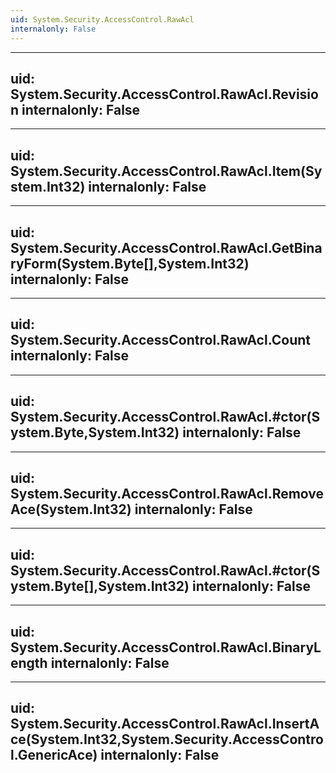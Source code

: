 ```yaml
---
uid: System.Security.AccessControl.RawAcl
internalonly: False
---
```


---
uid: System.Security.AccessControl.RawAcl.Revision
internalonly: False
---

---
uid: System.Security.AccessControl.RawAcl.Item(System.Int32)
internalonly: False
---

---
uid: System.Security.AccessControl.RawAcl.GetBinaryForm(System.Byte[],System.Int32)
internalonly: False
---

---
uid: System.Security.AccessControl.RawAcl.Count
internalonly: False
---

---
uid: System.Security.AccessControl.RawAcl.#ctor(System.Byte,System.Int32)
internalonly: False
---

---
uid: System.Security.AccessControl.RawAcl.RemoveAce(System.Int32)
internalonly: False
---

---
uid: System.Security.AccessControl.RawAcl.#ctor(System.Byte[],System.Int32)
internalonly: False
---

---
uid: System.Security.AccessControl.RawAcl.BinaryLength
internalonly: False
---

---
uid: System.Security.AccessControl.RawAcl.InsertAce(System.Int32,System.Security.AccessControl.GenericAce)
internalonly: False
---
